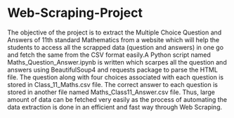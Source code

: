 # Web-Scraping-Project
The objective of the project is to extract the Multiple Choice Question and Answers of 11th standard Mathematics from a website which will help the students to access all the scrapped data (question and answers) in one go and fetch the same from the CSV format easily.A Python script named Maths_Question_Answer.ipynb is written which scarpes all the question and answers using BeautifulSoup4 and requests package to parse the HTML file. The question along with four choices associated with each question is stored in Class_11_Maths.csv file. The correct answer to each question is stored in another file named Maths_Class11_Answer.csv file. Thus, large amount of data can be fetched very easily as the process of automating the data extraction is done in an efficient and fast way through Web Scraping.
